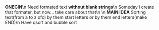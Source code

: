 **ONEGIN**\n
Need formated text **without blank strings**\n
Someday i create that formater, but now... take care about that\n
\n
**MAIN IDEA**
Sorting text(from a to z ofc) by them start letters or by them end letters(make END)\n
Have qsort and bubble sort
